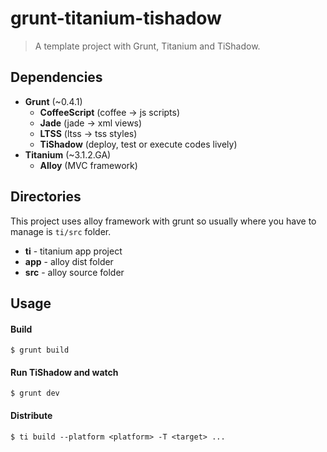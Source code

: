 # grunt-titanium-tishadow
> A template project with Grunt, Titanium and TiShadow.


## Dependencies
 * **Grunt** (~0.4.1)
   * **CoffeeScript** (coffee -> js scripts)
   * **Jade** (jade -> xml views)
   * **LTSS** (ltss -> tss styles)
   * **TiShadow** (deploy, test or execute codes lively)
 * **Titanium** (~3.1.2.GA)
   * **Alloy** (MVC framework)


## Directories
This project uses alloy framework with grunt so usually where you have to manage is `ti/src` folder.

 * **ti** - titanium app project
  * **app** - alloy dist folder
  * **src** - alloy source folder
  

## Usage

#### Build
```Shell
$ grunt build
```
#### Run TiShadow and watch
```Shell
$ grunt dev
```
#### Distribute
```Shell
$ ti build --platform <platform> -T <target> ...
```
